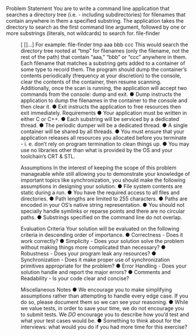 Problem Statement
You are to write a command line application that searches a directory tree (i.e. - including
subdirectories) for filenames that contain anywhere in them a specified substring.
The application takes the directory to search as the first command line argument, followed by
one or more substrings (literals, not wildcards) to search for.
file-finder <dir> <substring1>[<substring2> [<substring3>]...]
For example:
file-finder tmp aaa bbb ccc
This would search the directory tree rooted at “tmp” for filenames (only the filename, not the rest
of the path) that contain “aaa,” “bbb” or “ccc” anywhere in them.
Each filename that matches a substring gets added to a container of some type to record them.
The program should dump the container’s contents periodically (frequency at your discretion) to
the console, clear the contents of the container, then resume scanning.
Additionally, once the scan is running, the application will accept two commands from the
console: dump and exit.
● Dump instructs the application to dump the filenames in the container to the console and
then clear it.
● Exit instructs the application to free resources then exit immediately.
Requirements
● Your application must be written in either C or C++.
● Each substring will be serviced by a dedicated thread.
● The periodic dumper will be a dedicated thread.
● A single container will be shared by all threads.
● You must ensure that your application releases all resources you allocated before you
terminate - i. e. don’t rely on program termination to clean things up.
● You may use no libraries other than what is provided by the OS and your toolchain’s
CRT & STL.

Assumptions
In the interest of keeping the scope of this problem manageable while still allowing you to
demonstrate your knowledge of important topics like synchronization, you should make the
following assumptions in designing your solution.
● File system contents are static during a run.
● You have the required access to all files and directories.
● Path lengths are limited to 255 characters.
● Paths are encoded in your OS’s native string representation.
● You should not specially handle symlinks or reparse points and there are no circular
paths.
● Substrings specified on the command line do not overlap.

Evaluation Criteria
Your solution will be evaluated on the following criteria in descending order of importance.
● Correctness - Does it work correctly?
● Simplicity - Does your solution solve the problem without making things more
complicated than necessary?
● Robustness - Does your program leak any resources?
● Synchronization - Does it make proper use of synchronization primitives appropriate for
the problem?
● Error Handling - Does your solution handle and report the major errors?
● Comments and Readability - Is your code clear and concise?

Miscellaneous Notes
● We encourage you to make simplifying assumptions rather than attempting to handle
every edge case. If you do so, please document them so we can see your reasoning.
● While we value tests, in order to save your time, we do not encourage you to submit
tests. We *DO* encourage you to describe how you’d test and what your test cases
would be.
● Something to think about for the interviews: what would you do if you had more time for
this exercise?